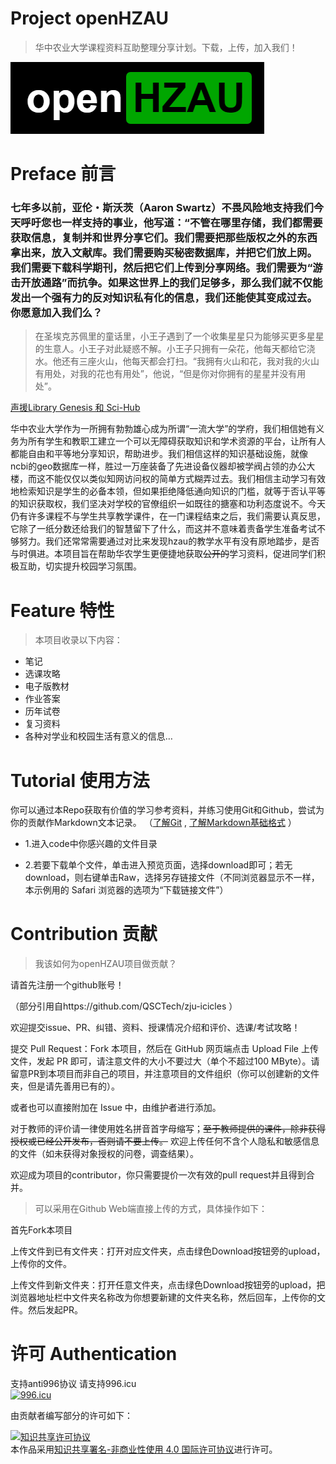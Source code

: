 # Project openHZAU
>华中农业大学课程资料互助整理分享计划。下载，上传，加入我们！

![logo](https://github.com/ElderMedic/openHZAU/blob/master/logo.png)
      
# Preface 前言

### 七年多以前，亚伦・斯沃茨（Aaron Swartz）不畏风险地支持我们今天呼吁您也一样支持的事业，他写道：“不管在哪里存储，我们都需要获取信息，复制并和世界分享它们。我们需要把那些版权之外的东西拿出来，放入文献库。我们需要购买秘密数据库，并把它们放上网。我们需要下载科学期刊，然后把它们上传到分享网络。我们需要为“游击开放通路”而抗争。如果这世界上的我们足够多，那么我们就不仅能发出一个强有力的反对知识私有化的信息，我们还能使其变成过去。你愿意加入我们么？

> 在圣埃克苏佩里的童话里，小王子遇到了一个收集星星只为能够买更多星星的生意人。小王子对此疑惑不解。小王子只拥有一朵花，他每天都给它浇水。他还有三座火山，他每天都会打扫。“我拥有火山和花，我对我的火山有用处，对我的花也有用处”，他说，“但是你对你拥有的星星并没有用处”。

[声援Library Genesis 和 Sci-Hub](https://custodians.online/)

华中农业大学作为一所拥有勃勃雄心成为所谓“一流大学”的学府，我们相信她有义务为所有学生和教职工建立一个可以无障碍获取知识和学术资源的平台，让所有人都能自由和平等地分享知识，帮助进步。我们相信这样的知识基础设施，就像ncbi的geo数据库一样，胜过一万座装备了先进设备仪器却被学阀占领的办公大楼，而这不能仅仅以类似知网访问权的简单方式糊弄过去。我们相信主动学习有效地检索知识是学生的必备本领，但如果拒绝降低通向知识的门槛，就等于否认平等的知识获取权，我们坚决对学校的官僚组织一如既往的搪塞和功利态度说不。今天仍有许多课程不与学生共享教学课件，在一门课程结束之后，我们需要认真反思，它除了一纸分数还给我们的智慧留下了什么，而这并不意味着责备学生准备考试不够努力。我们还常常需要通过对比来发现hzau的教学水平有没有原地踏步，是否与时俱进。本项目旨在帮助华农学生更便捷地获取~~公开的~~学习资料，促进同学们积极互助，切实提升校园学习氛围。

# Feature 特性

>本项目收录以下内容：

 * 笔记
 * 选课攻略
 * 电子版教材
 * 作业答案
 * 历年试卷
 * 复习资料
 * 各种对学业和校园生活有意义的信息…

# Tutorial 使用方法

你可以通过本Repo获取有价值的学习参考资料，并练习使用Git和Github，尝试为你的贡献作Markdown文本记录。
（[了解Git](https://www.liaoxuefeng.com/wiki/0013739516305929606dd18361248578c67b8067c8c017b000)  ,  [了解Markdown基础格式](https://www.cnblogs.com/liugang-vip/p/6337580.html) ）

* 1.进入code中你感兴趣的文件目录

* 2.若要下载单个文件，单击进入预览页面，选择download即可；若无download，则右键单击Raw，选择另存链接文件（不同浏览器显示不一样，本示例用的 Safari 浏览器的选项为“下载链接文件”）

# Contribution 贡献
> 我该如何为openHZAU项目做贡献？

请首先注册一个github账号！

（部分引用自https://github.com/QSCTech/zju-icicles ）

欢迎提交issue、PR、纠错、资料、授课情况介绍和评价、选课/考试攻略！

提交 Pull Request：Fork 本项目，然后在 GitHub 网页端点击 Upload File 上传文件，发起 PR 即可，请注意文件的大小不要过大（单个不超过100 MByte）。请留意PR到本项目而非自己的项目，并注意项目的文件组织（你可以创建新的文件夹，但是请先善用已有的）。

或者也可以直接附加在 Issue 中，由维护者进行添加。

对于教师的评价请一律使用姓名拼音首字母缩写；~~至于教师提供的课件，除非获得授权或已经公开发布，否则请不要上传。~~ 欢迎上传任何不含个人隐私和敏感信息的文件（如未获得对象授权的问卷，调查结果）。

欢迎成为项目的contributor，你只需要提价一次有效的pull request并且得到合并。

> 可以采用在Github Web端直接上传的方式，具体操作如下：

首先Fork本项目

上传文件到已有文件夹：打开对应文件夹，点击绿色Download按钮旁的upload，上传你的文件。

上传文件到新文件夹：打开任意文件夹，点击绿色Download按钮旁的upload，把浏览器地址栏中文件夹名称改为你想要新建的文件夹名称，然后回车，上传你的文件。然后发起PR。

# 许可 Authentication

支持anti996协议 请支持996.icu  
<a href="https://996.icu"><img src="https://img.shields.io/badge/link-996.icu-red.svg" alt="996.icu" /></a>

由贡献者编写部分的许可如下：

<a rel="license" href="http://creativecommons.org/licenses/by-nc/4.0/"><img alt="知识共享许可协议" style="border-width:0" src="https://i.creativecommons.org/l/by-nc/4.0/88x31.png" /></a><br />本作品采用<a rel="license" href="http://creativecommons.org/licenses/by-nc/4.0/">知识共享署名-非商业性使用 4.0 国际许可协议</a>进行许可。
